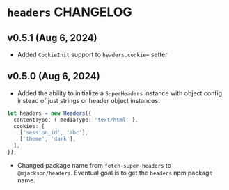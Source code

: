 # `headers` CHANGELOG

## v0.5.1 (Aug 6, 2024)

- Added `CookieInit` support to `headers.cookie=` setter

## v0.5.0 (Aug 6, 2024)

- Added the ability to initialize a `SuperHeaders` instance with object config instead of just strings or header object instances.

```ts
let headers = new Headers({
  contentType: { mediaType: 'text/html' },
  cookies: [
    ['session_id', 'abc'],
    ['theme', 'dark'],
  ],
});
```

- Changed package name from `fetch-super-headers` to `@mjackson/headers`. Eventual goal is to get the `headers` npm package name.
